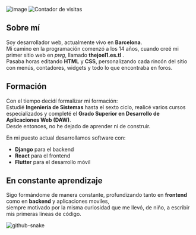 
![image](https://github.com/user-attachments/assets/f4ff9131-66a5-4ff2-8803-48d8a7123444)
![Contador de visitas](https://komarev.com/ghpvc/?username=itsjovdev&color=blue&label=Visitas)

## Sobre mí

Soy desarrollador web, actualmente vivo en **Barcelona**.  
Mi camino en la programación comenzó a los 14 años, cuando creé mi primer sitio web en *pwg*, llamado **thejoel1.es.tl** .  
Pasaba horas editando **HTML** y **CSS**, personalizando cada rincón del sitio con menús, contadores, widgets y todo lo que encontraba en foros.  

## Formación

Con el tiempo decidí formalizar mi formación:  
Estudié **Ingeniería de Sistemas** hasta el sexto ciclo, realicé varios cursos especializados y completé el **Grado Superior en Desarrollo de Aplicaciones Web (DAW)**.  
Desde entonces, no he dejado de aprender ni de construir.

En mi puesto actual desarrollamos software con:

- **Django** para el backend  
- **React** para el frontend  
- **Flutter** para el desarrollo móvil

## En constante aprendizaje

Sigo formándome de manera constante, profundizando tanto en **frontend** como en **backend** y aplicaciones moviles,  
siempre motivado por la misma curiosidad que me llevó, de niño, a escribir mis primeras líneas de código.



<picture>
  <source media="(prefers-color-scheme: dark)" srcset="https://raw.githubusercontent.com/tobiasmeyhoefer/tobiasmeyhoefer/output/github-snake-dark.svg" />
  <source media="(prefers-color-scheme: light)" srcset="https://raw.githubusercontent.com/tobiasmeyhoefer/tobiasmeyhoefer/output/github-snake.svg" />
  <img alt="github-snake" src="https://raw.githubusercontent.com/tobiasmeyhoefer/tobiasmeyhoefer/output/github-snake.svg" />
</picture>
